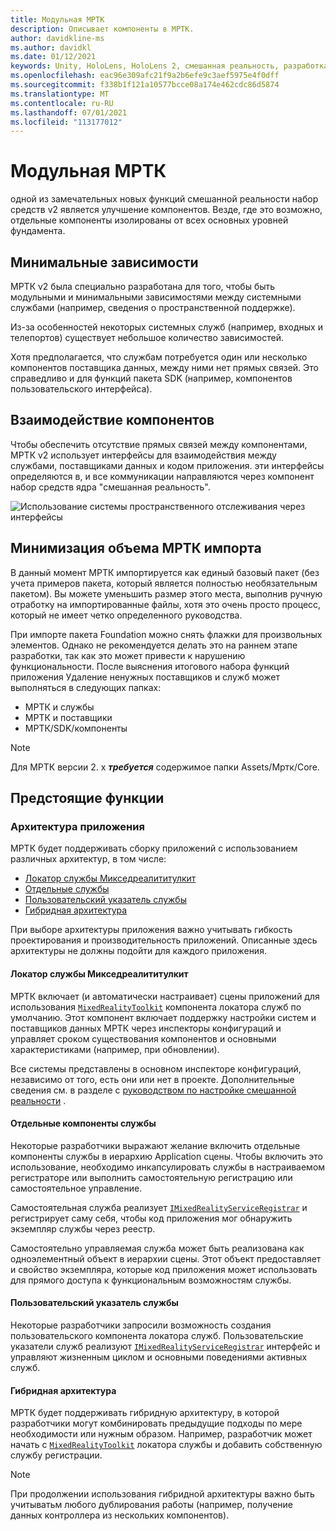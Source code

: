 ```yaml
---
title: Модульная МРТК
description: Описывает компоненты в МРТК.
author: davidkline-ms
ms.author: davidkl
ms.date: 01/12/2021
keywords: Unity, HoloLens, HoloLens 2, смешанная реальность, разработка, MRTK
ms.openlocfilehash: eac96e309afc21f9a2b6efe9c3aef5975e4f0dff
ms.sourcegitcommit: f338b1f121a10577bcce08a174e462cdc86d5874
ms.translationtype: MT
ms.contentlocale: ru-RU
ms.lasthandoff: 07/01/2021
ms.locfileid: "113177012"
---
```

# <a name="mrtk-modularization"></a>Модульная МРТК

одной из замечательных новых функций смешанной реальности набор средств v2 является улучшение компонентов. Везде, где это возможно, отдельные компоненты изолированы от всех основных уровней фундамента.

## <a name="minimized-dependencies"></a>Минимальные зависимости

МРТК v2 была специально разработана для того, чтобы быть модульными и минимальными зависимостями между системными службами (например, сведения о пространственной поддержке).

Из-за особенностей некоторых системных служб (например, входных и телепортов) существует небольшое количество зависимостей.

Хотя предполагается, что службам потребуется один или несколько компонентов поставщика данных, между ними нет прямых связей. Это справедливо и для функций пакета SDK (например, компонентов пользовательского интерфейса).

## <a name="component-communication"></a>Взаимодействие компонентов

Чтобы обеспечить отсутствие прямых связей между компонентами, МРТК v2 использует интерфейсы для взаимодействия между службами, поставщиками данных и кодом приложения. эти интерфейсы определяются в, и все коммуникации направляются через компонент набор средств ядра "смешанная реальность".

![Использование системы пространственного отслеживания через интерфейсы](../features/images/packaging/AccessingViaInterfaces.png)

## <a name="minimizing-mrtk-import-footprint"></a>Минимизация объема МРТК импорта

В данный момент МРТК импортируется как единый базовый пакет (без учета примеров пакета, который является полностью необязательным пакетом). Вы можете уменьшить размер этого места, выполнив ручную отработку на импортированные файлы, хотя это очень просто процесс, который не имеет четко определенного руководства.

При импорте пакета Foundation можно снять флажки для произвольных элементов. Однако не рекомендуется делать это на раннем этапе разработки, так как это может привести к нарушению функциональности. После выяснения итогового набора функций приложения Удаление ненужных поставщиков и служб может выполняться в следующих папках:

- МРТК и службы
- МРТК и поставщики
- МРТК/SDK/компоненты

> [!NOTE]
> Для МРТК версии 2. x **_требуется_** содержимое папки Assets/Мртк/Core.

## <a name="upcoming-features"></a>Предстоящие функции

### <a name="application-architecture"></a>Архитектура приложения

МРТК будет поддерживать сборку приложений с использованием различных архитектур, в том числе:

- [Локатор службы Микседреалититулкит](#mixedrealitytoolkit-service-locator)
- [Отдельные службы](#individual-service-components)
- [Пользовательский указатель службы](#custom-service-locator)
- [Гибридная архитектура](#hybrid-architecture)

При выборе архитектуры приложения важно учитывать гибкость проектирования и производительность приложений. Описанные здесь архитектуры не должны подойти для каждого приложения.

#### <a name="mixedrealitytoolkit-service-locator"></a>Локатор службы Микседреалититулкит

МРТК включает (и автоматически настраивает) сцены приложений для использования [`MixedRealityToolkit`](xref:Microsoft.MixedReality.Toolkit.MixedRealityToolkit) компонента локатора служб по умолчанию. Этот компонент включает поддержку настройки систем и поставщиков данных МРТК через инспекторы конфигураций и управляет сроком существования компонентов и основными характеристиками (например, при обновлении).

Все системы представлены в основном инспекторе конфигураций, независимо от того, есть они или нет в проекте. Дополнительные сведения см. в разделе с [руководством по настройке смешанной реальности](../configuration/mixed-reality-configuration-guide.md) .

#### <a name="individual-service-components"></a>Отдельные компоненты службы

Некоторые разработчики выражают желание включить отдельные компоненты службы в иерархию Application сцены. Чтобы включить это использование, необходимо инкапсулировать службы в настраиваемом регистраторе или выполнить самостоятельную регистрацию или самостоятельное управление.

Самостоятельная служба реализует [`IMixedRealityServiceRegistrar`](xref:Microsoft.MixedReality.Toolkit.IMixedRealityServiceRegistrar) и регистрирует саму себя, чтобы код приложения мог обнаружить экземпляр службы через реестр.

Самостоятельно управляемая служба может быть реализована как одноэлементный объект в иерархии сцены. Этот объект предоставляет и свойство экземпляра, которые код приложения может использовать для прямого доступа к функциональным возможностям службы.

#### <a name="custom-service-locator"></a>Пользовательский указатель службы

Некоторые разработчики запросили возможность создания пользовательского компонента локатора служб. Пользовательские указатели служб реализуют [`IMixedRealityServiceRegistrar`](xref:Microsoft.MixedReality.Toolkit.IMixedRealityServiceRegistrar) интерфейс и управляют жизненным циклом и основными поведениями активных служб.

#### <a name="hybrid-architecture"></a>Гибридная архитектура

МРТК будет поддерживать гибридную архитектуру, в которой разработчики могут комбинировать предыдущие подходы по мере необходимости или нужным образом. Например, разработчик может начать с [`MixedRealityToolkit`](xref:Microsoft.MixedReality.Toolkit.MixedRealityToolkit) локатора службы и добавить собственную службу регистрации.

> [!NOTE]
> При продолжении использования гибридной архитектуры важно быть учитыватьм любого дублирования работы (например, получение данных контроллера из нескольких компонентов).
